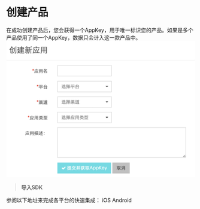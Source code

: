 # 创建产品

在成功创建产品后，您会获得一个AppKey，用于唯一标识您的产品。如果是多个产品使用了同一个AppKey，数据只会计入这一款产品中。
![](create_product.png)

> **导入SDK**

  参阅以下地址来完成各平台的快速集成：
  iOS
  Android